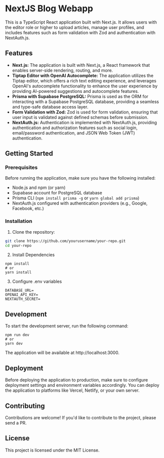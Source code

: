 # NextJS Blog Webapp
This is a TypeScript React application built with Next.js. It allows users with the editor role or higher to upload articles, manage user profiles, and includes features such as form validation with Zod and authentication with NextAuth.js.

## Features

- **Next.js:** The application is built with Next.js, a React framework that enables server-side rendering, routing, and more.
- **Tiptap Editor with OpenAI Autocomplete:** The application utilizes the Tiptap editor, which offers a rich text editing experience, and leverages OpenAI's autocomplete functionality to enhance the user experience by providing AI-powered suggestions and autocomplete features.
- **Prisma with Supabase PostgreSQL:** Prisma is used as the ORM for interacting with a Supabase PostgreSQL database, providing a seamless and type-safe database access layer.
- **Form Validation with Zod:** Zod is used for form validation, ensuring that user input is validated against defined schemas before submission.
- **NextAuth.js:** Authentication is implemented with NextAuth.js, providing authentication and authorization features such as social login, email/password authentication, and JSON Web Token (JWT) authentication.

## Getting Started

### Prerequisites

Before running the application, make sure you have the following installed:

- Node.js and npm (or yarn)
- Supabase account for PostgreSQL database
- Prisma CLI (`npm install prisma -g` or `yarn global add prisma`)
- NextAuth.js configured with authentication providers (e.g., Google, Facebook, etc.)

### Installation

1. Clone the repository:

```bash
git clone https://github.com/yourusername/your-repo.git
cd your-repo
```
2. Install Dependencies
```
npm install
# or
yarn install
```
3. Configure .env variables
```
DATABASE_URL=
OPENAI_API_KEY=
NEXTAUTH_SECRET=
```

## Development
To start the development server, run the following command:
```
npm run dev
# or
yarn dev
```

The application will be available at http://localhost:3000.

## Deployment
Before deploying the application to production, make sure to configure deployment settings and environment variables accordingly. You can deploy the application to platforms like Vercel, Netlify, or your own server.

## Contributing
Contributions are welcome! If you'd like to contribute to the project, please send a PR.

## License
This project is licensed under the MIT License.
